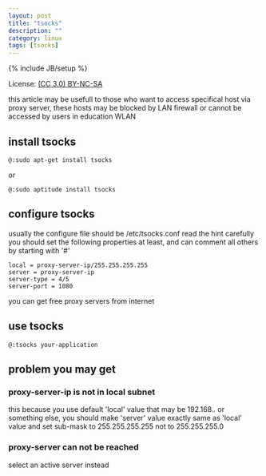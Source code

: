```yaml
---
layout: post
title: "tsocks"
description: ""
category: linux
tags: [tsocks]
---
```

{% include JB/setup %}

License: [(CC 3.0) BY-NC-SA](http://creativecommons.org/licenses/by-nc-sa/3.0/)

this article may be usefull to those who want to access specifical host via proxy server, these hosts may be blocked by LAN firewall or cannot be accessed by users in education WLAN

## install tsocks

    @:sudo apt-get install tsocks

or

    @:sudo aptitude install tsocks

## configure tsocks

usually the configure file should be /etc/tsocks.conf
read the hint carefully
you should set the following properties at least, and can comment all others by starting with '#'

    local = proxy-server-ip/255.255.255.255
    server = proxy-server-ip
    server-type = 4/5
    server-port = 1080

you can get free proxy servers from internet

## use tsocks

    @:tsocks your-application

## problem you may get

### proxy-server-ip is not in local subnet

this because you use default 'local' value that may be 192.168.*.* or something else, you should make 'server' value exactly same as 'local' value and set sub-mask to 255.255.255.255 not to 255.255.255.0

### proxy-server can not be reached
select an active server instead
